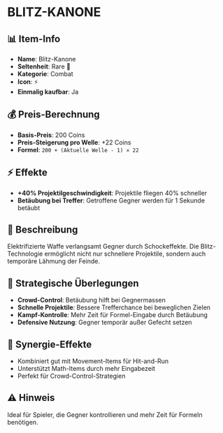 # BLITZ-KANONE

## 📊 Item-Info
- **Name**: Blitz-Kanone
- **Seltenheit**: Rare 🔵
- **Kategorie**: Combat
- **Icon**: ⚡
- **Einmalig kaufbar**: Ja

## 💰 Preis-Berechnung
- **Basis-Preis**: 200 Coins
- **Preis-Steigerung pro Welle**: +22 Coins
- **Formel**: `200 + (Aktuelle Welle - 1) × 22`

## ⚡ Effekte
- **+40% Projektilgeschwindigkeit**: Projektile fliegen 40% schneller
- **Betäubung bei Treffer**: Getroffene Gegner werden für 1 Sekunde betäubt

## 📝 Beschreibung
Elektrifizierte Waffe verlangsamt Gegner durch Schockeffekte. Die Blitz-Technologie ermöglicht nicht nur schnellere Projektile, sondern auch temporäre Lähmung der Feinde.

## 🎯 Strategische Überlegungen
- **Crowd-Control**: Betäubung hilft bei Gegnermassen
- **Schnelle Projektile**: Bessere Trefferchance bei beweglichen Zielen
- **Kampf-Kontrolle**: Mehr Zeit für Formel-Eingabe durch Betäubung
- **Defensive Nutzung**: Gegner temporär außer Gefecht setzen

## 🔄 Synergie-Effekte
- Kombiniert gut mit Movement-Items für Hit-and-Run
- Unterstützt Math-Items durch mehr Eingabezeit
- Perfekt für Crowd-Control-Strategien

## ⚠️ Hinweis
Ideal für Spieler, die Gegner kontrollieren und mehr Zeit für Formeln benötigen.
